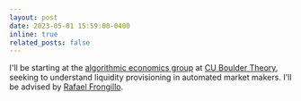 ```yaml
---
layout: post
date: 2023-05-01 15:59:00-0400
inline: true
related_posts: false
---
```


I'll be starting at the [algorithmic economics group](https://www.colorado.edu/cs-theory/alg-econ) at [CU Boulder Theory](https://www.colorado.edu/cs-theory/), seeking to understand liquidity provisioning in automated market makers. I'll be advised by [Rafael Frongillo](https://raf.prof).
